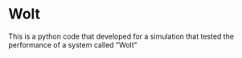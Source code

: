 # Wolt
This is a python code that developed for a simulation that tested the performance of a system called "Wolt"
